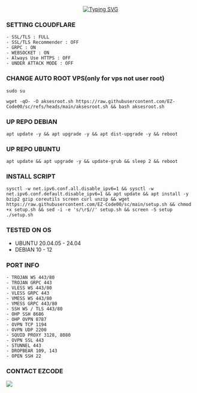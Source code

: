 <p align="center">
  <a href="https://git.io/typing-svg">
    <img src="https://readme-typing-svg.demolab.com?font=Capriola&size=40&duration=4000&pause=450&color=F70069&background=FFFFAA00&center=true&random=false&width=600&height=100&lines=EZCODE+SHOP+AUTOSCRIPT+!;Explore+the+world+of+features!" alt="Typing SVG" />
  </a>
</p>

### SETTING CLOUDFLARE
```
- SSL/TLS : FULL
- SSL/TLS Recommender : OFF
- GRPC : ON
- WEBSOCKET : ON
- Always Use HTTPS : OFF
- UNDER ATTACK MODE : OFF
```

### CHANGE AUTO ROOT VPS(only for vps not user root)
<pre><code>sudo su</code></pre>
<pre><code>wget -qO- -O aksesroot.sh https://raw.githubusercontent.com/EZ-Code00/sc/refs/heads/main/aksesroot.sh && bash aksesroot.sh</code></pre>

### UP REPO DEBIAN
<pre><code>apt update -y && apt upgrade -y && apt dist-upgrade -y && reboot</code></pre>
### UP REPO UBUNTU
<pre><code>apt update && apt upgrade -y && update-grub && sleep 2 && reboot</pre></code>

### INSTALL SCRIPT
<pre><code>sysctl -w net.ipv6.conf.all.disable_ipv6=1 && sysctl -w net.ipv6.conf.default.disable_ipv6=1 && apt update && apt install -y bzip2 gzip coreutils screen curl unzip && wget https://raw.githubusercontent.com/EZ-Code00/sc/main/setup.sh && chmod +x setup.sh && sed -i -e 's/\r$//' setup.sh && screen -S setup ./setup.sh
</code></pre>

### TESTED ON OS 
- UBUNTU 20.04.05 - 24.04
- DEBIAN 10 - 12

### PORT INFO
```
- TROJAN WS 443/80
- TROJAN GRPC 443
- VLESS WS 443/80
- VLESS GRPC 443
- VMESS WS 443/80
- VMESS GRPC 443/80
- SSH WS / TLS 443/80
- OHP SSH 8686
- OHP OVPN 8787
- OVPN TCP 1194
- OVPN UDP 2200
- SQUID PROXY 3128, 8080
- OVPN SSL 443
- STUNNEL 443
- DROPBEAR 109, 143
- OPEN SSH 22
```

### CONTACT EZCODE <br>
<a href="https://t.me/EzcodeShop" target=”_blank”><img src="https://img.shields.io/static/v1?style=for-the-badge&logo=Telegram&label=Telegram&message=Click%20Here&color=blue"></a><br>
